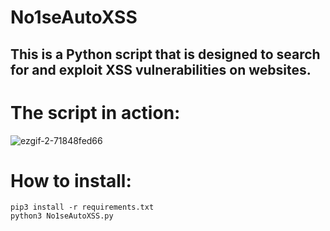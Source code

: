 # No1seAutoXSS
## This is a Python script that is designed to search for and exploit XSS vulnerabilities on websites.

# The script in action: 

![ezgif-2-71848fed66](https://user-images.githubusercontent.com/98566890/235503637-21435a1c-e2ad-4c0c-a200-8e082f8092da.gif)


# How to install:

```
pip3 install -r requirements.txt
python3 No1seAutoXSS.py
```
